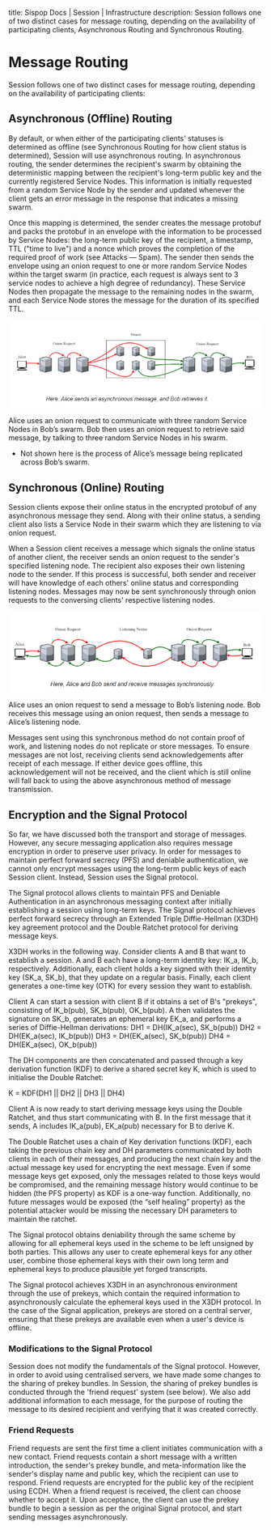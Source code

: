 title: Sispop Docs | Session | Infrastructure
description: Session follows one of two distinct cases for message routing, depending on the availability of participating clients, Asynchronous Routing and Synchronous Routing.

# Message Routing

Session follows one of two distinct cases for message routing, depending on the availability of participating clients:

## Asynchronous (Offline) Routing 

By default, or when either of the participating clients' statuses is determined as offline (see Synchronous Routing for how client status is determined), Session will use asynchronous routing. In asynchronous routing, the sender determines the recipient's swarm by obtaining the deterministic mapping between the recipient's long-term public key and the currently registered Service Nodes. This information is initially requested from a random Service Node by the sender and updated whenever the client gets an error message in the response that indicates a missing swarm.

Once this mapping is determined, the sender creates the message protobuf and packs the protobuf in an envelope with the information to be processed by Service Nodes: the long-term public key of the recipient, a timestamp, TTL ("time to live") and a nonce which proves the completion of the required proof of work (see Attacks — Spam). The sender then sends the envelope using an onion request to one or more random Service Nodes within the target swarm (in practice, each request is always sent to 3 service nodes to achieve a high degree of redundancy). These Service Nodes then propagate the message to the remaining nodes in the swarm, and each Service Node stores the message for the duration of its specified TTL.

![Routing 1](../../assets/routing1.png)

Alice uses an onion request to communicate with three random Service Nodes in Bob’s swarm. Bob then uses an onion request to retrieve said message, by talking to three random Service Nodes in his swarm.

* Not shown here is the process of Alice’s message being replicated across Bob’s swarm.

## Synchronous (Online) Routing 

Session clients expose their online status in the encrypted protobuf of any asynchronous message they send. Along with their online status, a sending client also lists a Service Node in their swarm which they are listening to via onion request.

When a Session client receives a message which signals the online status of another client, the receiver sends an onion request to the sender's specified listening node. The recipient also exposes their own listening node to the sender. If this process is successful, both sender and receiver will have knowledge of each others' online status and corresponding listening nodes. Messages may now be sent synchronously through onion requests to the conversing clients' respective listening nodes.

![Routing 2](../../assets/routing2.png)

Alice uses an onion request to send a message to Bob’s listening node. Bob receives this message using an onion request, then sends a message to Alice’s listening node.

Messages sent using this synchronous method do not contain proof of work, and listening nodes do not replicate or store messages. To ensure messages are not lost, receiving clients send acknowledgements after receipt of each message. If either device goes offline, this acknowledgement will not be received, and the client which is still online will fall back to using the above asynchronous method of message transmission.

## Encryption and the Signal Protocol

So far, we have discussed both the transport and storage of messages. However, any secure messaging application also requires message encryption in order to preserve user privacy. In order for messages to maintain perfect forward secrecy (PFS) and deniable authentication, we cannot only encrypt messages using the long-term public keys of each Session client. Instead, Session uses the Signal protocol. 

The Signal protocol allows clients to maintain PFS and Deniable Authentication in an asynchronous messaging context after initially establishing a session using long-term keys. The Signal protocol achieves perfect forward secrecy through an Extended Triple Diffie-Hellman (X3DH) key agreement protocol and the Double Ratchet protocol for deriving message keys.

X3DH works in the following way. Consider clients A and B that want to establish a session. A and B each have a long-term identity key: IK_a, IK_b, respectively. Additionally, each client holds a key signed with their identity key (SK_a, SK_b), that they update on a regular basis.
Finally, each client generates a one-time key (OTK) for every session they want to establish.

Client A can start a session with client B if it obtains a set of B's "prekeys", consisting of IK_b(pub), SK_b(pub), OK_b(pub). A then validates the signature on SK_b, generates an ephemeral key EK_a, and performs a series of Diffie-Hellman derivations:
DH1 = DH(IK_a(sec), SK_b(pub))
DH2 = DH(EK_a(sec), IK_b(pub))
DH3 = DH(EK_a(sec), SK_b(pub))
DH4 = DH(EK_a(sec), OK_b(pub))

The DH components are then concatenated and passed through a key derivation function (KDF) to derive a shared secret key K, which is used to initialise the Double Ratchet:

K = KDF(DH1 || DH2 || DH3 || DH4)

Client A is now ready to start deriving message keys using the Double Ratchet, and thus start communicating with B. In the first message that it sends, A includes IK_a(pub), EK_a(pub) necessary for B to derive K.

The Double Ratchet uses a chain of Key derivation functions (KDF), each taking the previous chain key and DH parameters communicated by both clients in each of their messages, and producing the next chain key and the actual message key used for encrypting the next message. Even if some message keys get exposed, only the messages related to those keys would be compromised, and the remaining message history would continue to be hidden (the PFS property) as KDF is a one-way function. Additionally, no future messages would be exposed (the “self healing” property) as the potential attacker would be missing the necessary DH parameters to maintain the ratchet.

The Signal protocol obtains deniability through the same scheme by allowing for all ephemeral keys used in the scheme to be left unsigned by both parties. This allows any user to create ephemeral keys for any other user, combine those ephemeral keys with their own long term and ephemeral keys to produce plausible yet forged transcripts.

The Signal protocol achieves X3DH in an asynchronous environment through the use of prekeys, which contain the required information to asynchronously calculate the ephemeral keys used in the X3DH protocol. In the case of the Signal application, prekeys are stored on a central server, ensuring that these prekeys are available even when a user's device is offline.

### Modifications to the Signal Protocol

Session does not modify the fundamentals of the Signal protocol. However, in order to avoid using centralised servers, we have made some changes to the sharing of prekey bundles. In Session, the sharing of prekey bundles is conducted through the 'friend request' system (see below). We also add additional information to each message, for the purpose of routing the message to its desired recipient and verifying that it was created correctly.

### Friend Requests

Friend requests are sent the first time a client initiates communication with a new contact. Friend requests contain a short message with a written introduction, the sender's prekey bundle, and meta-information like the sender's display name and public key, which the recipient can use to respond. Friend requests are encrypted for the public key of the recipient using ECDH. When a friend request is received, the client can choose whether to accept it. Upon acceptance, the client can use the prekey bundle to begin a session as per the original Signal protocol, and start sending messages asynchronously.
